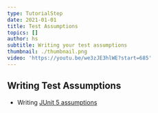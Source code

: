 ```yaml
---
type: TutorialStep
date: 2021-01-01
title: Test Assumptions
topics: []
author: hs
subtitle: Writing your test assumptions
thumbnail: ./thumbnail.png
video: 'https://youtu.be/we3zJE3hlWE?start=685'
---
```


## Writing Test Assumptions
- Writing [JUnit 5 assumptions](https://junit.org/junit5/docs/current/user-guide/#writing-tests-assumptions)
